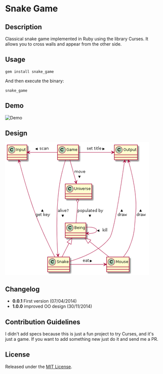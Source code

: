 # Snake Game
## Description
Classical snake game implemented in Ruby using the library Curses. It allows you to cross walls and appear from the other side.

## Usage
```
gem install snake_game
```

And then execute the binary:

```
snake_game
```

## Demo

![Demo](/img/demo.gif "Demo")

## Design
![Design](/img/snake-uml.png "Design")

## Changelog
* **0.0.1** First version (07/04/2014)
* **1.0.0** improved OO design (30/11/2014)

## Contribution Guidelines
I didn't add specs because this is just a fun project to try Curses, and it's just a game. If you want to add something new just do it and send me a PR.

## License
Released under the [MIT License](http://www.opensource.org/licenses/MIT).
